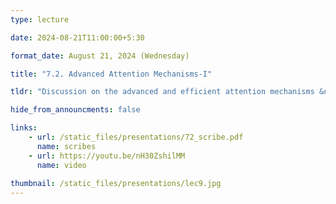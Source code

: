 ```yaml
---
type: lecture

date: 2024-08-21T11:00:00+5:30

format_date: August 21, 2024 (Wednesday)

title: "7.2. Advanced Attention Mechanisms-I"

tldr: "Discussion on the advanced and efficient attention mechanisms &ndash; multi-query attention, grouped query attention, sliding window attention."

hide_from_announcments: false

links: 
    - url: /static_files/presentations/72_scribe.pdf
      name: scribes
    - url: https://youtu.be/nH30ZshilMM
      name: video
      
thumbnail: /static_files/presentations/lec9.jpg
---
```


<!-- Other additional contents using markdown -->
